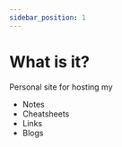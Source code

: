 ```yaml
---
sidebar_position: 1
---
```


# What is it?

Personal site for hosting my
- Notes 
- Cheatsheets
- Links
- Blogs